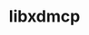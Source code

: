 ---
title: "libxdmcp"
layout: cache
categories: [package, v0.19]
meta: {"versions": ["1.1.2"], "compilers": ["gcc@=11.1.0", "gcc@=7.3.1", "gcc@=7.5.0"], "oss": ["amzn2", "ubuntu18.04", "ubuntu20.04"], "platforms": ["linux"], "targets": ["aarch64", "neoverse_n1", "x86_64", "x86_64_v3"], "stacks": ["aws-isc", "aws-isc-aarch64", "data-vis-sdk", "e4s"], "num_specs": 5, "num_specs_by_stack": {"aws-isc-aarch64": 2, "aws-isc": 1, "data-vis-sdk": 1, "e4s": 1}}
spec_details: [{"hash": "pzo4jywr54oku3yyvgqv62dvjwrruft5", "compiler": "gcc@=7.3.1", "versions": ["1.1.2"], "os": "amzn2", "platform": "linux", "target": "aarch64", "variants": ["build_system=autotools"], "stacks": ["aws-isc-aarch64"], "size": "-", "tarball": "https://binaries.spack.io/releases/v0.19/build_cache/linux-amzn2-aarch64/gcc-7.3.1/libxdmcp-1.1.2/linux-amzn2-aarch64-gcc-7.3.1-libxdmcp-1.1.2-pzo4jywr54oku3yyvgqv62dvjwrruft5.spack"}, {"hash": "es6duyymf4epghwtcv6xq2yih6scbscg", "compiler": "gcc@=7.3.1", "versions": ["1.1.2"], "os": "amzn2", "platform": "linux", "target": "neoverse_n1", "variants": ["build_system=autotools"], "stacks": ["aws-isc-aarch64"], "size": "-", "tarball": "https://binaries.spack.io/releases/v0.19/build_cache/linux-amzn2-neoverse_n1/gcc-7.3.1/libxdmcp-1.1.2/linux-amzn2-neoverse_n1-gcc-7.3.1-libxdmcp-1.1.2-es6duyymf4epghwtcv6xq2yih6scbscg.spack"}, {"hash": "flmnwprmiwnfcuuevvufnooyhxutqisf", "compiler": "gcc@=7.3.1", "versions": ["1.1.2"], "os": "amzn2", "platform": "linux", "target": "x86_64_v3", "variants": ["build_system=autotools"], "stacks": ["aws-isc"], "size": "-", "tarball": "https://binaries.spack.io/releases/v0.19/build_cache/linux-amzn2-x86_64_v3/gcc-7.3.1/libxdmcp-1.1.2/linux-amzn2-x86_64_v3-gcc-7.3.1-libxdmcp-1.1.2-flmnwprmiwnfcuuevvufnooyhxutqisf.spack"}, {"hash": "jdk4aj7p32gmyh4ff42h52aike7y2haf", "compiler": "gcc@=7.5.0", "versions": ["1.1.2"], "os": "ubuntu18.04", "platform": "linux", "target": "x86_64", "variants": ["build_system=autotools"], "stacks": ["data-vis-sdk"], "size": "-", "tarball": "https://binaries.spack.io/releases/v0.19/build_cache/linux-ubuntu18.04-x86_64/gcc-7.5.0/libxdmcp-1.1.2/linux-ubuntu18.04-x86_64-gcc-7.5.0-libxdmcp-1.1.2-jdk4aj7p32gmyh4ff42h52aike7y2haf.spack"}, {"hash": "77f443py4vt6tjhc4e2hnmouh3wie6kz", "compiler": "gcc@=11.1.0", "versions": ["1.1.2"], "os": "ubuntu20.04", "platform": "linux", "target": "x86_64", "variants": ["build_system=autotools"], "stacks": ["e4s"], "size": "-", "tarball": "https://binaries.spack.io/releases/v0.19/build_cache/linux-ubuntu20.04-x86_64/gcc-11.1.0/libxdmcp-1.1.2/linux-ubuntu20.04-x86_64-gcc-11.1.0-libxdmcp-1.1.2-77f443py4vt6tjhc4e2hnmouh3wie6kz.spack"}]
---